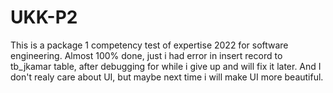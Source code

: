 # UKK-P2
This is a package 1 competency test of expertise 2022 for software engineering. Almost 100% done, just i had error in insert record to tb_jkamar table, after debugging for while i give up and will fix it later. And I don't realy care about UI, but maybe next time i will make UI more beautiful. 
